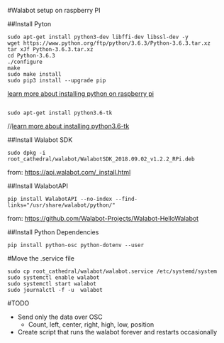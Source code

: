 #Walabot setup on raspberry PI

##Install Pyton
```
sudo apt-get install python3-dev libffi-dev libssl-dev -y
wget https://www.python.org/ftp/python/3.6.3/Python-3.6.3.tar.xz
tar xJf Python-3.6.3.tar.xz
cd Python-3.6.3
./configure
make
sudo make install
sudo pip3 install --upgrade pip
```
[learn more about installing python on raspberry pi](http://www.knight-of-pi.org/installing-python3-6-on-a-raspberry-pi/)

```

sudo apt-get install python3.6-tk
```

//[learn more about installing python3.6-tk](https://askubuntu.com/questions/815874/importerror-no-named-tkinter-please-install-the-python3-tk-package)

##Install Walabot SDK
```
sudo dpkg -i root_cathedral/walabot/WalabotSDK_2018.09.02_v1.2.2_RPi.deb
```
from: https://api.walabot.com/_install.html

##Install WalabotAPI
```
pip install WalabotAPI --no-index --find-links="/usr/share/walabot/python/"
```
from: https://github.com/Walabot-Projects/Walabot-HelloWalabot

##Install Python Dependencies
```
pip install python-osc python-dotenv --user
```


#Move the .service file
```
sudo cp root_cathedral/walabot/walabot.service /etc/systemd/system
sudo systemctl enable walabot
sudo systemctl start walabot
sudo journalctl -f -u  walabot
```

#TODO
- Send only the data over OSC
    - Count, left, center, right, high, low, position
- Create script that runs the walabot forever and restarts occasionally
